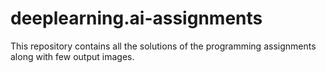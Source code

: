 # deeplearning.ai-assignments
This repository contains all the solutions of the programming assignments along with few output images.
